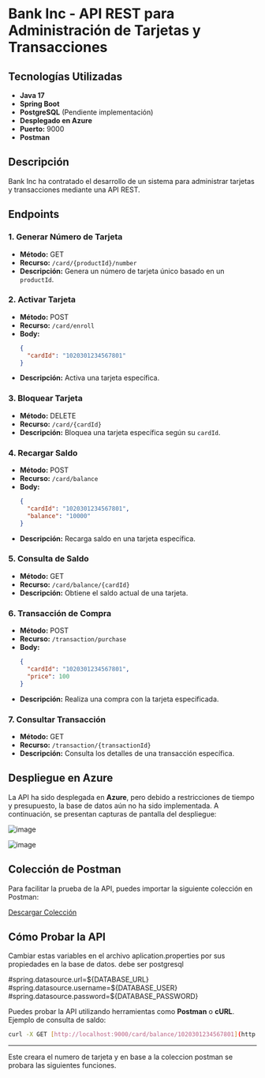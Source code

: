 # Bank Inc - API REST para Administración de Tarjetas y Transacciones

## Tecnologías Utilizadas
- **Java 17**
- **Spring Boot**
- **PostgreSQL** (Pendiente implementación)
- **Desplegado en Azure**
- **Puerto:** 9000
- **Postman**

## Descripción
Bank Inc ha contratado el desarrollo de un sistema para administrar tarjetas y transacciones mediante una API REST.

## Endpoints

### 1. Generar Número de Tarjeta
- **Método:** GET  
- **Recurso:** `/card/{productId}/number`  
- **Descripción:** Genera un número de tarjeta único basado en un `productId`.

### 2. Activar Tarjeta
- **Método:** POST  
- **Recurso:** `/card/enroll`  
- **Body:**
  ```json
  {
    "cardId": "1020301234567801"
  }
  ```
- **Descripción:** Activa una tarjeta específica.

### 3. Bloquear Tarjeta
- **Método:** DELETE  
- **Recurso:** `/card/{cardId}`  
- **Descripción:** Bloquea una tarjeta específica según su `cardId`.

### 4. Recargar Saldo
- **Método:** POST  
- **Recurso:** `/card/balance`  
- **Body:**
  ```json
  {
    "cardId": "1020301234567801",
    "balance": "10000"
  }
  ```
- **Descripción:** Recarga saldo en una tarjeta específica.

### 5. Consulta de Saldo
- **Método:** GET  
- **Recurso:** `/card/balance/{cardId}`  
- **Descripción:** Obtiene el saldo actual de una tarjeta.

### 6. Transacción de Compra
- **Método:** POST  
- **Recurso:** `/transaction/purchase`  
- **Body:**
  ```json
  {
    "cardId": "1020301234567801",
    "price": 100
  }
  ```
- **Descripción:** Realiza una compra con la tarjeta especificada.

### 7. Consultar Transacción
- **Método:** GET  
- **Recurso:** `/transaction/{transactionId}`  
- **Descripción:** Consulta los detalles de una transacción específica.

## Despliegue en Azure
La API ha sido desplegada en **Azure**, pero debido a restricciones de tiempo y presupuesto, la base de datos aún no ha sido implementada. A continuación, se presentan capturas de pantalla del despliegue:

![image](https://github.com/user-attachments/assets/9fd3c83a-1a3b-4990-89f4-d42423ee1441)

![image](https://github.com/user-attachments/assets/90cb7752-6c0b-4a11-835b-0e2c6f8f7a94)

## Colección de Postman
Para facilitar la prueba de la API, puedes importar la siguiente colección en Postman:

[Descargar Colección](src/main/resources/postman/api-collection.json)



## Cómo Probar la API
Cambiar estas variables en el archivo aplication.properties por sus propiedades en la base de datos. debe ser postgresql

#spring.datasource.url=${DATABASE_URL}
#spring.datasource.username=${DATABASE_USER}
#spring.datasource.password=${DATABASE_PASSWORD}

Puedes probar la API utilizando herramientas como **Postman** o **cURL**. Ejemplo de consulta de saldo:
```sh
curl -X GET [http://localhost:9000/card/balance/1020301234567801](http://localhost:9000/card/123456/number)
```

---

Este creara el numero de tarjeta y en base a la coleccion postman se probara las siguientes funciones.


